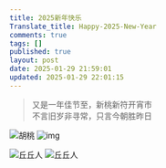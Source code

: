 ```yaml
---
title: 2025新年快乐
Translate_title: Happy-2025-New-Year
comments: true
tags: []
published: true
layout: post
date: 2025-01-29 21:59:01
updated: 2025-01-29 22:01:15
---
```

>又是一年佳节至，新桃新符开宵市  
>不言旧岁非寻常，只言今朝胜昨日

![胡桃](hutao.jpg)
![img](2.jpg)
<!-- more -->
![丘丘人](丘丘人1.png)
![丘丘人](qqr.png)